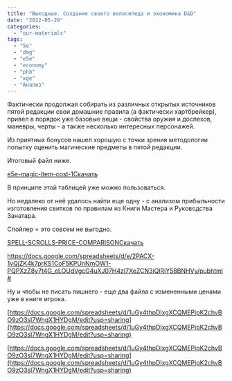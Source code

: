 ```yaml
---
title: "Выходные. Создание своего велосипеда и экономика D&D"
date: "2022-05-29"
categories: 
  - "our-materials"
tags: 
  - "5e"
  - "dmg"
  - "e5e"
  - "economy"
  - "phb"
  - "xge"
  - "Анализ"
---
```


Фактически продолжая собирать из различных открытых источников пятой редакции свои домашние правила (а фактически хартбрейкер), привел в порядок уже базовые вещи - свойства оружия и доспехов, маневры, черты - а также несколько интересных персонажей.

Из приятных бонусов нашел хорошую с точки зрения методологии попытку оценить магические предметы в пятой редакции.

Итоговый файл ниже.

[e5e-magic-item-cost-1](https://cyborgsandmages.com/wp-content/uploads/2022/05/e5e-magic-item-cost-1.pdf)[Скачать](https://cyborgsandmages.com/wp-content/uploads/2022/05/e5e-magic-item-cost-1.pdf)

В принципе этой таблицей уже можно пользоваться.

Но недалеко от неё удалось найти еще одну - с анализом прибыльности изготовления свитков по правилам из Книги Мастера и Руководства Занатара.

Спойлер = это совсем не выгодно.

[SPELL-SCROLLS-PRICE-COMPARISON](https://cyborgsandmages.com/wp-content/uploads/2022/05/SPELL-SCROLLS-PRICE-COMPARISON.xlsx)[Скачать](https://cyborgsandmages.com/wp-content/uploads/2022/05/SPELL-SCROLLS-PRICE-COMPARISON.xlsx)

[https://do](https://docs.google.com/spreadsheets/d/e/2PACX-1vQjZK4k7prKS1CoF5KPUnNmOW1-PQPXzZ8y7t4G_eLOUdVgcG4uXJ07H4zI7XeZCN3iQlRiY58BNHVy/pubhtml#)[cs.google.com/spreadsheets/d/e/2PACX-1vQjZK4k7prKS1CoF5KPUnNmOW1-PQPXzZ8y7t4G\_eLOUdVgcG4uXJ07H4zI7XeZCN3iQlRiY58BNHVy/pub](https://docs.google.com/spreadsheets/d/e/2PACX-1vQjZK4k7prKS1CoF5KPUnNmOW1-PQPXzZ8y7t4G_eLOUdVgcG4uXJ07H4zI7XeZCN3iQlRiY58BNHVy/pubhtml#)[html#](https://docs.google.com/spreadsheets/d/e/2PACX-1vQjZK4k7prKS1CoF5KPUnNmOW1-PQPXzZ8y7t4G_eLOUdVgcG4uXJ07H4zI7XeZCN3iQlRiY58BNHVy/pubhtml#)

Ну и чтобы не писать лишнего - еще два файла с измененными ценами уже в книге игрока.

[https://docs.google.com/spreadsheets/d/1uGy4thpDIxgXCQMEPipK2chvBO9zO3sl7WngX1HYDgM/edit?usp=sharing](https://docs.google.com/spreadsheets/d/1uGy4thpDIxgXCQMEPipK2chvBO9zO3sl7WngX1HYDgM/edit?usp=sharing)

[https://docs.google.com/spreadsheets/d/1uGy4thpDIxgXCQMEPipK2chvBO9zO3sl7WngX1HYDgM/edit?usp=sharing](https://docs.google.com/spreadsheets/d/1uGy4thpDIxgXCQMEPipK2chvBO9zO3sl7WngX1HYDgM/edit?usp=sharing)

